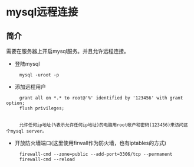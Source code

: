 # mysql远程连接

## 简介

需要在服务器上开启mysql服务。并且允许远程连接。

* 登陆mysql
 ```
      mysql -uroot -p
  ```
* 添加远程用户
 ```
      grant all on *.* to root@'%' identified by '123456' with grant option;
      flush privileges;


      允许任何ip地址(%表示允许任何ip地址)的电脑用root帐户和密码(123456)来访问这个mysql server。
  ```
* 开放防火墙端口\(这里使用firwall作为防火墙，也有iptables的方式\)
 ```
      firewall-cmd --zone=public --add-port=3306/tcp --permanent
      firewall-cmd --reload
  ```



